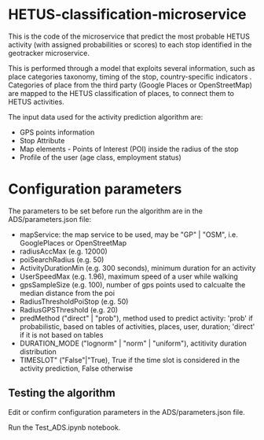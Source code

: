 # HETUS-classification-microservice
This is the code of the microservice that predict the most probable HETUS activity (with assigned probabilities or scores) to each stop identified in the geotracker microservice.

This is performed through a model that exploits several information, such as place categories taxonomy, timing of the stop, country-specific indicators . Categories of place from the third party (Google Places or OpenStreetMap) are mapped to the HETUS classification of places, to connect them to HETUS activities.

The input data used for the activity prediction algorithm are:

- GPS points information
- Stop Attribute
- Map elements - Points of Interest (POI) inside the radius of the stop
- Profile of the user (age class, employment status)

# Configuration parameters

The parameters to be set before run the algorithm are in the ADS/parameters.json file:

- mapService: the map service to be used, may be "GP" | "OSM", i.e. GooglePlaces or OpenStreetMap
- radiusAccMax (e.g. 12000)
- poiSearchRadius (e.g. 50)
- ActivityDurationMin (e.g. 300 seconds), minimum duration for an activity
- UserSpeedMax (e.g. 1.96), maximum speed of a user while walking
- gpsSampleSize (e.g. 100), number of gps points used to calcualte the median distance from the poi
- RadiusThresholdPoiStop (e.g. 50)
- RadiusGPSThreshold (e.g. 20)
- predMethod ("direct" | "prob"), method used to predict activity: 'prob' if probabilistic, based on tables of activities, places, user, duration; 'direct' if it is not 
             based on tables
- DURATION_MODE  ("lognorm" | "norm" | "uniform"), actitivity duration distribution
- TIMESLOT" ("False"|"True), True if the time slot is considered in the activity prediction, False otherwise

## Testing the algorithm

Edit or confirm configuration parameters in the ADS/parameters.json file.

Run the Test_ADS.ipynb notebook.
